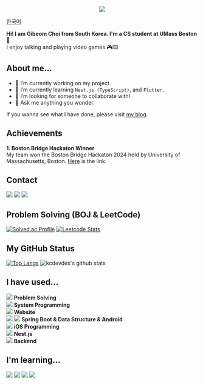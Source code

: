 <p align="center">
  <img src="https://capsule-render.vercel.app/api?type=waving&color=ffffff&height=200&section=header&text=Gibeom%20Choi&fontSize=90" />
</p>

[한국어](https://github.com/kcdevdes/kcdevdes/blob/main/README_ko.md)

<!-- **kcdevdes/kcdevdes** is a ✨ _special_ ✨ repository because its `README.md` (this file) appears on your GitHub profile.

Here are some ideas to get you started:

- 🔭 I’m currently working on ...
- 🌱 I’m currently learning ...
- 👯 I’m looking to collaborate on ...
- 🤔 I’m looking for help with ...
- 💬 Ask me about ...
- 📫 How to reach me: ...
- 😄 Pronouns: ...
- ⚡ Fun fact: ...  -->

**Hi! I am Gibeom Choi from South Korea. I'm a CS student at UMass Boston** 🌱
<br/>
I enjoy talking and playing video games 🎮⌨️
<br />
## About me...

- 🔭 I’m currently working on my project.
- 🌱 I’m currently learning `Nest.js (TypeScript)`, and `Flutter`.
- 🤔 I’m looking for someone to collaborate with!
- 💬 Ask me anything you wonder.

If you wanna see what I have done, please visit [my blog](https://kcdevdes.com/).
</br>

## Achievements

<b>1. Boston Bridge Hackaton Winner</b> </br>
My team won the Boston Bridge Hackaton 2024 held by University of Massachusetts, Boston. [Here](https://github.com/BeeLeDev/PinPong) is the link.

## Contact

<a href="https://kcdevdes.com/"><img src="https://img.shields.io/badge/Wordpress-21759B?style=flat-square&logo=wordpress&logoColor=white&label=My blog"/></a>
<a href="mailto:kcdevdes@gmail.com?subject=[GitHub]"><img src="https://img.shields.io/badge/gmail-EA4335?style=flat-square&logo=gmail&logoColor=white&label=My Gmail"/></a>
<a href="https://instagram.com/g_choi001"><img src="https://img.shields.io/badge/instagram-E4405F?style=flat-square&logo=instagram&logoColor=white&label=My Instagram"/></a>

## Problem Solving (BOJ & LeetCode)

[![Solved.ac Profile](http://mazassumnida.wtf/api/v2/generate_badge?boj=kcdevdes)](https://solved.ac/kcdevdes/)
[![Leetcode Stats](https://leetcard.jacoblin.cool/kcdevdes)](https://leetcode.com/kcdevdes)


## My GitHub Status

[![Top Langs](https://github-readme-stats.vercel.app/api/top-langs/?username=kcdevdes&layout=compact)](https://github.com/kcdevdes/github-readme-stats) 
![kcdevdes's github stats](https://github-readme-stats.vercel.app/api?username=kcdevdes&show_icons=true&theme=tokyonight)


## I have used...

<img src="https://img.shields.io/badge/Python-3766AB?style=flat-square&logo=Python&logoColor=white"/></a> <b>Problem Solving</b> </br>
<img src="https://img.shields.io/badge/C-A8B9CC?style=flat-square&logo=C&logoColor=white"/></a> <b>System Programming</b> </br>
<img src="https://img.shields.io/badge/Javascript-F7DF1E?style=flat-square&logo=Javascript&logoColor=white"/></a> <b>Website</b> </br>
<img src="https://img.shields.io/badge/Java-437291?style=flat-square&logo=OpenJDK&logoColor=white"/></a> <img src="https://img.shields.io/badge/Kotlin-7F52FF?style=flat-square&logo=Kotlin&logoColor=white"/></a> <b>Spring Boot & Data Structure & Android</b> </br>
<img src="https://img.shields.io/badge/Swift-F05138?style=flat-square&logo=Swift&logoColor=white"/></a> <b>iOS Programming</b> </br>
<img src="https://img.shields.io/badge/Typescript-3178C6?style=flat-square&logo=Typescript&logoColor=white"/></a> <b>Nest.js</b> </br>
<img src="https://img.shields.io/badge/Node.js-339933?style=flat-square&logo=Node.js&logoColor=white"/></a> <b>Backend</b> </br>


## I'm learning...

<img src="https://img.shields.io/badge/AWS-232F3E?style=flat-square&logo=Amazon AWS&logoColor=white"/></a>
<img src="https://img.shields.io/badge/Docker-2496ED?style=flat-square&logo=Docker&logoColor=white"/></a>
<img src="https://img.shields.io/badge/Nest.js-E0234E?style=flat-square&logo=Nestjs&logoColor=white"/></a>
<img src="https://img.shields.io/badge/Flutter-02569B?style=flat-square&logo=Flutter&logoColor=white"/></a>

<!-- <img src="https://img.shields.io/badge/React-61DAFB?style=flat-square&logo=React&logoColor=white"/></a> -->

